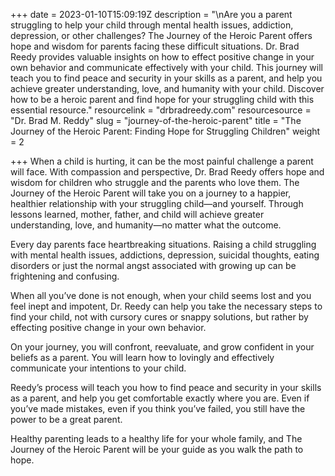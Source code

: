 +++
date = 2023-01-10T15:09:19Z
description = "\nAre you a parent struggling to help your child through mental health issues, addiction, depression, or other challenges? The Journey of the Heroic Parent offers hope and wisdom for parents facing these difficult situations. Dr. Brad Reedy provides valuable insights on how to effect positive change in your own behavior and communicate effectively with your child. This journey will teach you to find peace and security in your skills as a parent, and help you achieve greater understanding, love, and humanity with your child. Discover how to be a heroic parent and find hope for your struggling child with this essential resource."
resourcelink = "drbradreedy.com"
resourcesource = "Dr. Brad M. Reddy"
slug = "journey-of-the-heroic-parent"
title = "The Journey of the Heroic Parent: Finding Hope for Struggling Children"
weight = 2

+++
When a child is hurting, it can be the most painful challenge a parent will face. With compassion and perspective, Dr. Brad Reedy offers hope and wisdom for children who struggle and the parents who love them. The Journey of the Heroic Parent will take you on a journey to a happier, healthier relationship with your struggling child—and yourself. Through lessons learned, mother, father, and child will achieve greater understanding, love, and humanity—no matter what the outcome.

Every day parents face heartbreaking situations. Raising a child struggling with mental health issues, addictions, depression, suicidal thoughts, eating disorders or just the normal angst associated with growing up can be frightening and confusing.

When all you’ve done is not enough, when your child seems lost and you feel inept and impotent, Dr. Reedy can help you take the necessary steps to find your child, not with cursory cures or snappy solutions, but rather by effecting positive change in your own behavior.

On your journey, you will confront, reevaluate, and grow confident in your beliefs as a parent. You will learn how to lovingly and effectively communicate your intentions to your child.

Reedy’s process will teach you how to find peace and security in your skills as a parent, and help you get comfortable exactly where you are. Even if you’ve made mistakes, even if you think you’ve failed, you still have the power to be a great parent.

Healthy parenting leads to a healthy life for your whole family, and The Journey of the Heroic Parent will be your guide as you walk the path to hope.